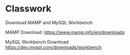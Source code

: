 # Classwork

Download MAMP and MySQL Workbench

MAMP Download: https://www.mamp.info/en/downloads

MySQL Workbench Download: https://dev.mysql.com/downloads/workbench